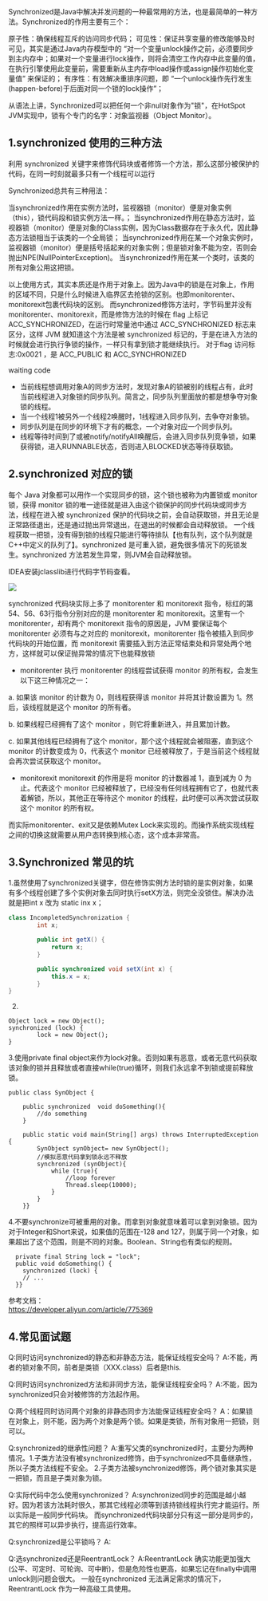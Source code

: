 
Synchronized是Java中解决并发问题的一种最常用的方法，也是最简单的一种方法。Synchronized的作用主要有三个：

原子性：确保线程互斥的访问同步代码；
可见性：保证共享变量的修改能够及时可见，其实是通过Java内存模型中的 “对一个变量unlock操作之前，必须要同步到主内存中；如果对一个变量进行lock操作，则将会清空工作内存中此变量的值，在执行引擎使用此变量前，需要重新从主内存中load操作或assign操作初始化变量值” 来保证的；
有序性：有效解决重排序问题，即 “一个unlock操作先行发生(happen-before)于后面对同一个锁的lock操作”；

从语法上讲，Synchronized可以把任何一个非null对象作为"锁"，在HotSpot JVM实现中，锁有个专门的名字：对象监视器（Object Monitor）。

## 1.synchronized 使用的三种方法
利用 synchronized 关键字来修饰代码块或者修饰一个方法，那么这部分被保护的代码，在同一时刻就最多只有一个线程可以运行

Synchronized总共有三种用法：

当synchronized作用在实例方法时，监视器锁（monitor）便是对象实例（this），锁代码段和锁实例方法一样。；
当synchronized作用在静态方法时，监视器锁（monitor）便是对象的Class实例，因为Class数据存在于永久代，因此静态方法锁相当于该类的一个全局锁；
当synchronized作用在某一个对象实例时，监视器锁（monitor）便是括号括起来的对象实例；但是锁对象不能为空，否则会抛出NPE(NullPointerException)。
当synchronized作用在某一个类时，该类的所有对象公用这把锁。

以上使用方式，其实本质还是作用于对象上。因为Java中的锁是在对象上，作用的区域不同，只是什么时候进入临界区去抢锁的区别。也即monitorenter、monitorexit包裹代码块的区别。
而synchronized修饰方法时，字节码里并没有monitorenter、monitorexit，而是修饰方法的时候在 flag 上标记 ACC_SYNCHRONIZED，在运行时常量池中通过 ACC_SYNCHRONIZED 标志来区分，这样 JVM 就知道这个方法是被 synchronized 标记的，于是在进入方法的时候就会进行执行争锁的操作，一样只有拿到锁才能继续执行。
对于flag 访问标志:0x0021 ，是 ACC_PUBLIC 和 ACC_SYNCHRONIZED

waiting code

* 当前线程想调用对象A的同步方法时，发现对象A的锁被别的线程占有，此时当前线程进入对象锁的同步队列。简言之，同步队列里面放的都是想争夺对象锁的线程。
* 当一个线程1被另外一个线程2唤醒时，1线程进入同步队列，去争夺对象锁。
* 同步队列是在同步的环境下才有的概念，一个对象对应一个同步队列。
* 线程等待时间到了或被notify/notifyAll唤醒后，会进入同步队列竞争锁，如果获得锁，进入RUNNABLE状态，否则进入BLOCKED状态等待获取锁。


## 2.synchronized 对应的锁

每个 Java 对象都可以用作一个实现同步的锁，这个锁也被称为内置锁或 monitor 锁，获得 monitor 锁的唯一途径就是进入由这个锁保护的同步代码块或同步方法，线程在进入被 synchronized 保护的代码块之前，会自动获取锁，并且无论是正常路径退出，还是通过抛出异常退出，在退出的时候都会自动释放锁。
一个线程获取一把锁，没有得到锁的线程只能进行等待排队【也有队列，这个队列就是C++中定义的队列了】。synchronized 是可重入锁，避免很多情况下的死锁发生。synchronized 方法若发生异常，则JVM会自动释放锁。

IDEA安装jclasslib进行代码字节码查看。  

![](https://cdn.jsdelivr.net/gh/flowscolors/resources-backup@main/img_bed/synchronized-monenter.png)

synchronized 代码块实际上多了 monitorenter 和 monitorexit 指令，标红的第54、56、63行指令分别对应的是 monitorenter 和 monitorexit。这里有一个 monitorenter，却有两个 monitorexit 指令的原因是，JVM 要保证每个 monitorenter 必须有与之对应的 monitorexit，monitorenter 指令被插入到同步代码块的开始位置，而 monitorexit 需要插入到方法正常结束处和异常处两个地方，这样就可以保证抛异常的情况下也能释放锁

* monitorenter
执行 monitorenter 的线程尝试获得 monitor 的所有权，会发生以下这三种情况之一：

a. 如果该 monitor 的计数为 0，则线程获得该 monitor 并将其计数设置为 1。然后，该线程就是这个 monitor 的所有者。

b. 如果线程已经拥有了这个 monitor ，则它将重新进入，并且累加计数。

c. 如果其他线程已经拥有了这个 monitor，那个这个线程就会被阻塞，直到这个 monitor 的计数变成为 0，代表这个 monitor 已经被释放了，于是当前这个线程就会再次尝试获取这个 monitor。

* monitorexit monitorexit 的作用是将 monitor 的计数器减 1，直到减为 0 为止。代表这个 monitor 已经被释放了，已经没有任何线程拥有它了，也就代表着解锁，所以，其他正在等待这个 monitor 的线程，此时便可以再次尝试获取这个 monitor 的所有权。

而实际monitorenter、exit又是依赖Mutex Lock来实现的。而操作系统实现线程之间的切换这就需要从用户态转换到核心态，这个成本非常高。

## 3.Synchronized 常见的坑

1.虽然使用了synchronized关键字，但在修饰实例方法时锁的是实例对象，如果有多个线程创建了多个实例对象去同时执行setX方法，则完全没锁住。解决办法就是把int x 改为 static inx x；
```java
class IncompletedSynchronization {
        int x;

        public int getX() {
            return x;
        }

        public synchronized void setX(int x) {
            this.x = x;
        }
}
```


2.
```shell script
Object lock = new Object();
synchronized (lock) {
        lock = new Object();
}
```

3.使用private final object来作为lock对象。否则如果有恶意，或者无意代码获取该对象的锁并且释放或者直接while(true)循环，则我们永远拿不到锁或提前释放锁。
```shell script
public class SynObject {

    public synchronized  void doSomething(){
        //do something 
    }

    public static void main(String[] args) throws InterruptedException {
        SynObject synObject= new SynObject();
        //模拟恶意代码拿到锁永远不释放
        synchronized (synObject){
            while (true){
                //loop forever
                Thread.sleep(10000);
            }
        }
    }}
```

4.不要synchronize可被重用的对象。而拿到对象就意味着可以拿到对象锁。因为对于Integer和Short来说，如果值的范围在-128 and 127，则属于同一个对象，如果超出了这个范围，则是不同的对象。Boolean、String也有类似的规则。
```shell script
  private final String lock = "lock";
  public void doSomething() {
    synchronized (lock) {
    // ...
  }}
```

参考文档：  
https://developer.aliyun.com/article/775369

## 4.常见面试题
Q:同时访问synchronized的静态和非静态方法，能保证线程安全吗？
A:不能，两者的锁对象不同，前者是类锁（XXX.class）后者是this.

Q:同时访问synchronized方法和非同步方法，能保证线程安全吗？
A:不能，因为synchronized只会对被修饰的方法起作用。

Q:两个线程同时访问两个对象的非静态同步方法能保证线程安全吗？
A：如果锁在对象上，则不能，因为两个对象是两个锁。如果是类锁，所有对象用一把锁，则可以。

Q:synchronized的继承性问题？
A:重写父类的synchronized时，主要分为两种情况。1.子类方法没有被synchronized修饰，由于synchronized不具备继承性，所以子类方法线程不安全。 2.子类方法被synchronized修饰，两个锁对象其实是一把锁，而且是子类对象为锁。

Q:实际代码中怎么使用synchronized？
A:synchronized同步的范围是越小越好。因为若该方法耗时很久，那其它线程必须等到该持锁线程执行完才能运行。所以实际是一般同步代码块。
  而synchronized代码块部分只有这一部分是同步的，其它的照样可以异步执行，提高运行效率。

Q:synchronized是公平锁吗？
A:

Q:选synchronized还是ReentrantLock？
A:ReentrantLock 确实功能更加强大(公平、可定时、可轮询、可中断)，但是危险性也更高，如果忘记在finally中调用unlock则问题会很大。
一般在synchronized 无法满足需求的情况下，ReentrantLock 作为一种高级工具使用。